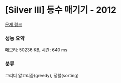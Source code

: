 # [Silver III] 등수 매기기 - 2012 

[문제 링크](https://www.acmicpc.net/problem/2012) 

### 성능 요약

메모리: 50236 KB, 시간: 640 ms

### 분류

그리디 알고리즘(greedy), 정렬(sorting)

